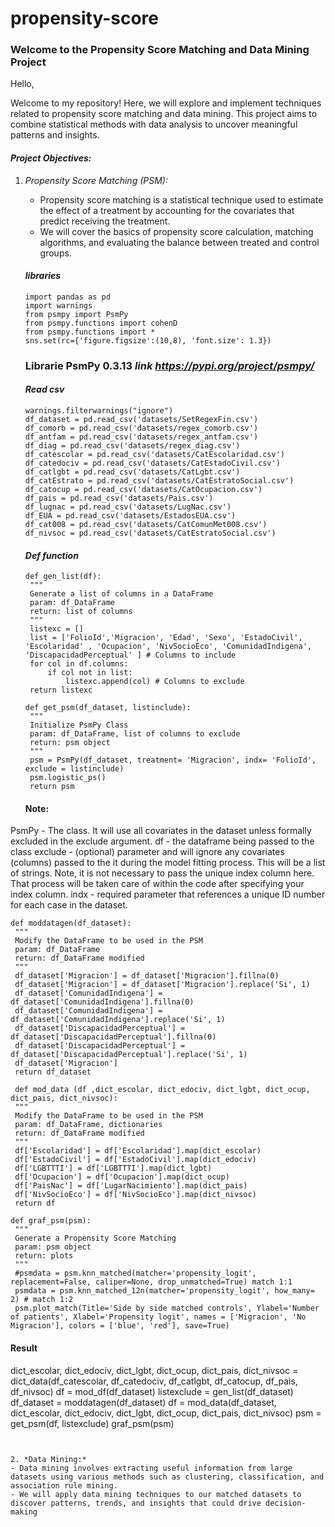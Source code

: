 # propensity-score
### Welcome to the Propensity Score Matching and Data Mining Project

Hello,

Welcome to my repository! Here, we will explore and implement techniques related to propensity score matching and data mining. This project aims to combine statistical methods with data analysis to uncover meaningful patterns and insights.

#### *Project Objectives:*

1. *Propensity Score Matching (PSM):*
   - Propensity score matching is a statistical technique used to estimate the effect of a treatment by accounting for the covariates that predict receiving the treatment. 
   - We will cover the basics of propensity score calculation, matching algorithms, and evaluating the balance between treated and control groups.
   
   #### *libraries*
   ```
   import pandas as pd
   import warnings
   from psmpy import PsmPy
   from psmpy.functions import cohenD
   from psmpy.functions import *
   sns.set(rc={'figure.figsize':(10,8), 'font.size': 1.3})
   ```
   ### Librarie PsmPy 0.3.13 *link https://pypi.org/project/psmpy/*
   #### *Read csv*
   ```
   warnings.filterwarnings("ignore")
   df_dataset = pd.read_csv('datasets/SetRegexFin.csv')
   df_comorb = pd.read_csv('datasets/regex_comorb.csv')
   df_antfam = pd.read_csv('datasets/regex_antfam.csv')
   df_diag = pd.read_csv('datasets/regex_diag.csv')
   df_catescolar = pd.read_csv('datasets/CatEscolaridad.csv')
   df_catedociv = pd.read_csv('datasets/CatEstadoCivil.csv')
   df_catlgbt = pd.read_csv('datasets/CatLgbt.csv')
   df_catEstrato = pd.read_csv('datasets/CatEstratoSocial.csv')
   df_catocup = pd.read_csv('datasets/CatOcupacion.csv')
   df_pais = pd.read_csv('datasets/Pais.csv')
   df_lugnac = pd.read_csv('datasets/LugNac.csv')
   df_EUA = pd.read_csv('datasets/EstadosEUA.csv')
   df_cat008 = pd.read_csv('datasets/CatComunMet008.csv')
   df_nivsoc = pd.read_csv('datasets/CatEstratoSocial.csv')
   ```
   #### *Def function*
   ```
   def gen_list(df):
    """
    Generate a list of columns in a DataFrame
    param: df_DataFrame
    return: list of columns
    """
    listexc = []
    list = ['FolioId','Migracion', 'Edad', 'Sexo', 'EstadoCivil', 'Escolaridad' , 'Ocupacion', 'NivSocioEco', 'ComunidadIndigena', 'DiscapacidadPerceptual' ] # Columns to include
    for col in df.columns:
        if col not in list:
            listexc.append(col) # Columns to exclude
    return listexc 

   def get_psm(df_dataset, listinclude):
    """
    Initialize PsmPy Class
    param: df_DataFrame, list of columns to exclude
    return: psm object
    """
    psm = PsmPy(df_dataset, treatment= 'Migracion', indx= 'FolioId', exclude = listinclude)
    psm.logistic_ps()
    return psm
   ```
   #### Note: 

PsmPy - The class. It will use all covariates in the dataset unless formally excluded in the exclude argument.
df - the dataframe being passed to the class
exclude - (optional) parameter and will ignore any covariates (columns) passed to the it during the model fitting process. This will be a list of strings. Note, it is not necessary to pass the unique index column here. That process will be taken care of within the code after specifying your index column.
indx - required parameter that references a unique ID number for each case in the dataset.

   ```
   def moddatagen(df_dataset):
    """
    Modify the DataFrame to be used in the PSM
    param: df_DataFrame
    return: df_DataFrame modified
    """
    df_dataset['Migracion'] = df_dataset['Migracion'].fillna(0)
    df_dataset['Migracion'] = df_dataset['Migracion'].replace('Si', 1)
    df_dataset['ComunidadIndigena'] = df_dataset['ComunidadIndigena'].fillna(0)
    df_dataset['ComunidadIndigena'] = df_dataset['ComunidadIndigena'].replace('Si', 1)
    df_dataset['DiscapacidadPerceptual'] = df_dataset['DiscapacidadPerceptual'].fillna(0)
    df_dataset['DiscapacidadPerceptual'] = df_dataset['DiscapacidadPerceptual'].replace('Si', 1)
    df_dataset['Migracion']
    return df_dataset

    def mod_data (df ,dict_escolar, dict_edociv, dict_lgbt, dict_ocup, dict_pais, dict_nivsoc):
    """
    Modify the DataFrame to be used in the PSM
    param: df_DataFrame, dictionaries
    return: df_DataFrame modified
    """
    df['Escolaridad'] = df['Escolaridad'].map(dict_escolar)
    df['EstadoCivil'] = df['EstadoCivil'].map(dict_edociv)
    df['LGBTTTI'] = df['LGBTTTI'].map(dict_lgbt)
    df['Ocupacion'] = df['Ocupacion'].map(dict_ocup)
    df['PaisNac'] = df['LugarNacimiento'].map(dict_pais)
    df['NivSocioEco'] = df['NivSocioEco'].map(dict_nivsoc)
    return df

   def graf_psm(psm):
    """
    Generate a Propensity Score Matching 
    param: psm object
    return: plots
    """
    #psmdata = psm.knn_matched(matcher='propensity_logit', replacement=False, caliper=None, drop_unmatched=True) match 1:1
    psmdata = psm.knn_matched_12n(matcher='propensity_logit', how_many= 2) # match 1:2
    psm.plot_match(Title='Side by side matched controls', Ylabel='Number of patients', Xlabel='Propensity logit', names = ['Migracion', 'No Migracion'], colors = ['blue', 'red'], save=True)
   ```
   #### Result
   dict_escolar, dict_edociv, dict_lgbt, dict_ocup, dict_pais, dict_nivsoc  = dict_data(df_catescolar, df_catedociv, df_catlgbt, df_catocup, df_pais, df_nivsoc)
   df = mod_df(df_dataset)
   listexclude = gen_list(df_dataset)
   df_dataset = moddatagen(df_dataset)
   df = mod_data(df_dataset, dict_escolar, dict_edociv, dict_lgbt, dict_ocup, dict_pais, dict_nivsoc)
   psm = get_psm(df, listexclude)
graf_psm(psm)
   ```


2. *Data Mining:*
   - Data mining involves extracting useful information from large datasets using various methods such as clustering, classification, and association rule mining.
   - We will apply data mining techniques to our matched datasets to discover patterns, trends, and insights that could drive decision-making

